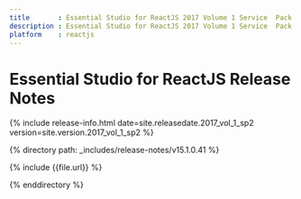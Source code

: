 ```yaml
---
title 		: Essential Studio for ReactJS 2017 Volume 1 Service  Pack 2 Release Notes
description : Essential Studio for ReactJS 2017 Volume 1 Service  Pack 2 Release Notes
platform 	: reactjs
---
```


# Essential Studio for ReactJS Release Notes

{% include release-info.html date=site.releasedate.2017_vol_1_sp2 version=site.version.2017_vol_1_sp2 %} 

{% directory path: _includes/release-notes/v15.1.0.41 %}

{% include {{file.url}} %}

{% enddirectory %}